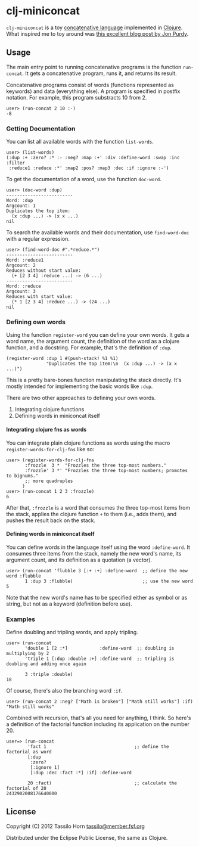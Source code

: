 # clj-miniconcat

`clj-miniconcat` is a toy [concatenative language](http://concatenative.org)
implemented in [Clojure](http://www.clojure.org/).  What inspired me to toy
around was
[this excellent blog post by Jon Purdy](http://evincarofautumn.blogspot.com/2012/02/why-concatenative-programming-matters.html).

## Usage

The main entry point to running concatenative programs is the function
`run-concat`.  It gets a concatenative program, runs it, and returns its
result.

Concatenative programs consist of words (functions represented as keywords) and
data (everything else).  A program is specified in postfix notation.  For
example, this program substracts 10 from 2.

```
user> (run-concat 2 10 :-)
-8
```
### Getting Documentation

You can list all available words with the function `list-words`.

```
user> (list-words)
(:dup :+ :zero? :* :- :neg? :map :+' :div :define-word :swap :inc :filter
 :reduce1 :reduce :*' :map2 :pos? :map3 :dec :if :ignore :-')
```

To get the documentation of a word, use the function `doc-word`.

```
user> (doc-word :dup)
-------------------------
Word: :dup
Argcount: 1
Duplicates the top item:
  (x :dup ...) -> (x x ...)
nil
```

To search the available words and their documentation, use `find-word-doc` with
a regular expression.

```
user> (find-word-doc #".*reduce.*")
-------------------------
Word: :reduce1
Argcount: 2
Reduces without start value:
  (+ [2 3 4] :reduce ...) -> (6 ...)
-------------------------
Word: :reduce
Argcount: 3
Reduces with start value:
  (* 1 [2 3 4] :reduce ...) -> (24 ...)
nil
```

### Defining own words

Using the function `register-word` you can define your own words.  It gets a
word name, the argument count, the definition of the word as a clojure
function, and a docstring.  For example, that's the definition of `:dup`.

```
(register-word :dup 1 #(push-stack! %1 %1)
               "Duplicates the top item:\n  (x :dup ...) -> (x x ...)")
```

This is a pretty bare-bones function manipulating the stack directly.  It's
mostly intended for implementing the basic words like `:dup`.

There are two other approaches to defining your own words.

1. Integrating clojure functions
2. Defining words in miniconcat itself

#### Integrating clojure fns as words

You can integrate plain clojure functions as words using the macro
`register-words-for-clj-fns` like so:

```
user> (register-words-for-clj-fns
       :frozzle  3 *  "Frozzles the three top-most numbers."
       :frozzle' 3 *' "Frozzles the three top-most numbers; promotes to bignums."
       ;; more quadruples
      )
user> (run-concat 1 2 3 :frozzle)
6
```

After that, `:frozzle` is a word that consumes the three top-most items from
the stack, applies the clojure function `+` to them (i.e., adds them), and
pushes the result back on the stack.

#### Defining words in miniconcat itself

You can define words in the language itself using the word `:define-word`.  It
consumes three items from the stack, namely the new word's name, its argument
count, and its definition as a quotation (a vector).

```
user> (run-concat 'flubble 3 [:+ :+] :define-word  ;; define the new word :flubble
       1 :dup 3 :flubble)                          ;; use the new word
5
```

Note that the new word's name has to be specified either as symbol or as
string, but not as a keyword (definition before use).

### Examples

Define doubling and tripling words, and apply tripling.

```
user> (run-concat
       'double 1 [2 :*]            :define-word  ;; doubling is multiplying by 2
       'triple 1 [:dup :double :+] :define-word  ;; tripling is doubling and adding once again

       3 :triple :double)
18
```

Of course, there's also the branching word `:if`.

```
user> (run-concat 2 :neg? ["Math is broken"] ["Math still works"] :if)
"Math still works"
```

Combined with recursion, that's all you need for anything, I think.  So here's
a definition of the factorial function including its application on the number
20.

```
user=> (run-concat
        'fact 1                                 ;; define the factorial as word
        [:dup
         :zero?
         [:ignore 1]
         [:dup :dec :fact :*] :if] :define-word

        20 :fact)                               ;; calculate the factorial of 20
2432902008176640000
```

## License

Copyright (C) 2012 Tassilo Horn <tassilo@member.fsf.org>

Distributed under the Eclipse Public License, the same as Clojure.
